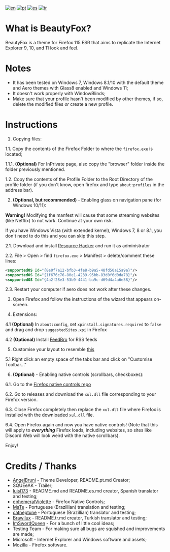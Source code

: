 [![en](https://img.shields.io/badge/readme-en-red.svg)](https://github.com/angelbruni/BeautyFox/blob/main/README.md)
[![pt](https://img.shields.io/badge/leia--me-pt-green.svg)](https://github.com/angelbruni/BeautyFox/blob/main/README.pt.md)
[![es](https://img.shields.io/badge/léame-es-yellow.svg)](https://github.com/angelbruni/BeautyFox/blob/main/README.es.md)
[![tr](https://img.shields.io/badge/benioku-tr-aqua.svg)](https://github.com/angelbruni/BeautyFox/blob/main/README.tr.md)
# What is BeautyFox?
BeautyFox is a theme for Firefox 115 ESR that aims to replicate the Internet Explorer 9, 10, and 11 look and feel.

# Notes
* It has been tested on Windows 7, Windows 8.1/10 with the default theme and Aero themes with Glass8 enabled and Windows 11;
* It doesn't work properly with WindowBlinds;
* Make sure that your profile hasn't been modified by other themes, if so, delete the modified files _or_ create a new profile.

# Instructions

1. Copying files:

1.1.	Copy the contents of the Firefox Folder to where the `firefox.exe` is located;

1.1.1. **(Optional)** For InPrivate page, also copy the "browser" folder inside the folder previously mentioned.

1.2.	Copy the contents of the Profile Folder to the Root Directory of the profile folder (if you don't know, open firefox and type `about:profiles` in the address bar).

2. **(Optional, but recommended)** - Enabling glass on navigation pane (for Windows 10/11):

**Warning!** Modifying the manfest will cause that some streaming websites (like Netflix) to not work. Continue at your own risk.

If you have Windows Vista (with extended kernel), Windows 7, 8 or 8.1, you don't need to do this and you can skip this step.

2.1. Download and install [Resource Hacker](https://angusj.com/resourcehacker/) and run it as administrator

2.2. File > Open > find `firefox.exe` > Manifest > delete/comment these lines:

```xml
<supportedOS Id="{8e0f7a12-bfb3-4fe8-b9a5-48fd50a15a9a}"/>
<supportedOS Id="{1f676c76-80e1-4239-95bb-83d0f6d0da78}"/>
<supportedOS Id="{4a2f28e3-53b9-4441-ba9c-d69d4a4a6e38}"/>
```

2.3.	Restart your computer if aero does not work after these changes.

3. Open Firefox and follow the instructions of the wizard that appears on-screen.

4.	Extensions:

4.1	**(Optional)** In `about:config`, set `xpinstall.signatures.required` to `false` and drag and drop `suggestedSites.xpi` in Firefox

4.2	**(Optional)** Install [FeedBro](https://addons.mozilla.org/en-US/firefox/addon/feedbroreader/) for RSS feeds

5. Customise your layout to resemble [this](https://www.techrepublic.com/wp-content/uploads/2011/03/6202428.png)

5.1 Right click an empty space of the tabs bar and click on "Customise Toolbar..."

6. **(Optional)** - Enabling native controls (scrollbars, checkboxes):

6.1. Go to the [Firefox native controls repo](https://github.com/ephemeralViolette/firefox-native-controls)

6.2. Go to releases and download the `xul.dll` file corresponding to your Firefox version.

6.3. Close Firefox completely then replace the `xul.dll` file where Firefox is installed with the downloaded `xul.dll` file.

6.4. Open Firefox again and now you have native controls! (Note that this will apply to ***everything*** Firefox loads, including websites, so sites like Discord Web will look weird with the native scrollbars).

Enjoy!

# Credits / Thanks
* [AngelBruni](https://github.com/angelbruni) - Theme Developer, README.pt.md Creator;
* SQUEeAK - Trailer;
* [luisl173](https://github.com/luisl173) - README.md and README.es.md creator, Spanish translator and testing;
* [ephemeralViolette](https://github.com/ephemeralViolette) - Firefox Native Controls;
* [MaTe](https://github.com/MisforMaTe) - Portuguese (Brazillian) translation and testing;
* [catneptune](https://github.com/catneptune) - Portuguese (Brazillian) translator and testing;
* [Brawllux](https://github.com/EndlessLuck) - README.tr.md creator, Turkish translator and testing;
* [ImSwordQueen](https://github.com/ImSwordQueen) - For a bunch of little cool ideas;
* Testing Team - For making sure all bugs are squished and improvements are made;
* Microsoft - Internet Explorer and Windows software and assets;
* Mozilla - Firefox software.
